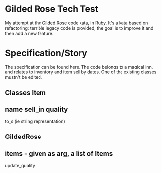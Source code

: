# Gilded Rose Tech Test
My attempt at the [Gilded Rose](https://github.com/emilybache/GildedRose-Refactoring-Kata) code kata, in Ruby. It's a kata based on refactoring: terrible legacy code is provided, the goal is to improve it and then add a new feature.

# Specification/Story
The specification can be found [here](https://github.com/emilybache/GildedRose-Refactoring-Kata/blob/master/GildedRoseRequirements.txt). The code belongs to a magical inn, and relates to inventory and item sell by dates. One of the existing classes mustn't be edited.


Classes
Item
---
name
sell_in
quality
---
to_s (ie string representation)


GildedRose
---
items - given as arg, a list of Items
---
update_quality
